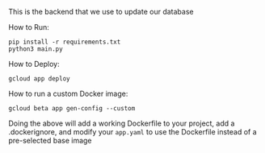This is the backend that we use to update our database

How to Run:

```
pip install -r requirements.txt
python3 main.py
```

How to Deploy:
```
gcloud app deploy
```


How to run a custom Docker image:
```
gcloud beta app gen-config --custom
```
Doing the above will add a working Dockerfile to your
project, add a .dockerignore, and modify your `app.yaml`
to use the Dockerfile instead of a pre-selected
base image
